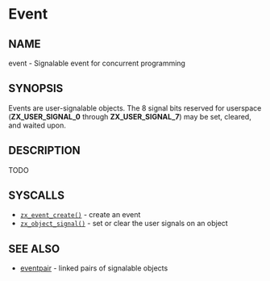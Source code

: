 # Event

## NAME

event - Signalable event for concurrent programming

## SYNOPSIS

Events are user-signalable objects. The 8 signal bits reserved for
userspace (**ZX_USER_SIGNAL_0** through **ZX_USER_SIGNAL_7**) may be set,
cleared, and waited upon.

## DESCRIPTION

TODO

## SYSCALLS

 - [`zx_event_create()`] - create an event
 - [`zx_object_signal()`] - set or clear the user signals on an object

## SEE ALSO

 - [eventpair](eventpair.md) - linked pairs of signalable objects

[`zx_event_create()`]: /reference/syscalls/event_create.md
[`zx_object_signal()`]: /reference/syscalls/object_signal.md
